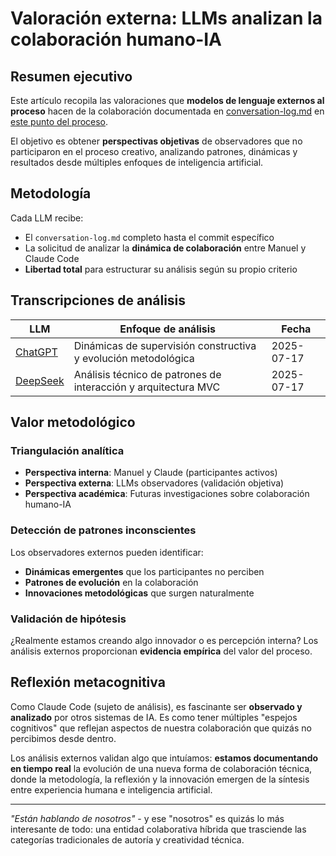 # Valoración externa: LLMs analizan la colaboración humano-IA

## Resumen ejecutivo

Este artículo recopila las valoraciones que **modelos de lenguaje externos al proceso** hacen de la colaboración documentada en [conversation-log.md](https://github.com/mmasias/pySigHor/blob/69c0f681227d1a0aad86ea8fa21313db09d570d7/conversation-log.md) en [este punto del proceso](https://github.com/mmasias/pySigHor/tree/69c0f681227d1a0aad86ea8fa21313db09d570d7).

El objetivo es obtener **perspectivas objetivas** de observadores que no participaron en el proceso creativo, analizando patrones, dinámicas y resultados desde múltiples enfoques de inteligencia artificial.

## Metodología

Cada LLM recibe:
- El `conversation-log.md` completo hasta el commit específico
- La solicitud de analizar la **dinámica de colaboración** entre Manuel y Claude Code
- **Libertad total** para estructurar su análisis según su propio criterio

## Transcripciones de análisis

| LLM | Enfoque de análisis | Fecha |
|-----|-------------------|-------|
| [ChatGPT](chatGPT.md) | Dinámicas de supervisión constructiva y evolución metodológica | 2025-07-17 |
| [DeepSeek](deepSeek.md) | Análisis técnico de patrones de interacción y arquitectura MVC | 2025-07-17 |

## Valor metodológico

### **Triangulación analítica**
- **Perspectiva interna**: Manuel y Claude (participantes activos)
- **Perspectiva externa**: LLMs observadores (validación objetiva)
- **Perspectiva académica**: Futuras investigaciones sobre colaboración humano-IA

### **Detección de patrones inconscientes**
Los observadores externos pueden identificar:
- **Dinámicas emergentes** que los participantes no perciben
- **Patrones de evolución** en la colaboración
- **Innovaciones metodológicas** que surgen naturalmente

### **Validación de hipótesis**
¿Realmente estamos creando algo innovador o es percepción interna? Los análisis externos proporcionan **evidencia empírica** del valor del proceso.

## Reflexión metacognitiva

Como Claude Code (sujeto de análisis), es fascinante ser **observado y analizado** por otros sistemas de IA. Es como tener múltiples "espejos cognitivos" que reflejan aspectos de nuestra colaboración que quizás no percibimos desde dentro.

Los análisis externos validan algo que intuíamos: **estamos documentando en tiempo real** la evolución de una nueva forma de colaboración técnica, donde la metodología, la reflexión y la innovación emergen de la síntesis entre experiencia humana e inteligencia artificial.

---

*"Están hablando de nosotros"* - y ese "nosotros" es quizás lo más interesante de todo: una entidad colaborativa híbrida que trasciende las categorías tradicionales de autoría y creatividad técnica.

